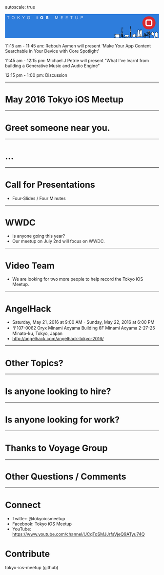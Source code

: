 autoscale: true

![inline](logo.png)

11:15 am - 11:45 am: Rebouh Aymen will present 'Make Your App Content Searchable in Your Device with Core Spotlight'

11:45 am - 12:15 pm: Michael J Petrie will present "What I've learnt from building a Generative Music and Audio Engine"

12:15 pm - 1:00 pm: Discussion

---

# May 2016 Tokyo iOS Meetup

---

# Greet someone near you.

---

# ...

---

# Call for Presentations

- Four-Slides / Four Minutes

---

# WWDC

- Is anyone going this year?
- Our meetup on July 2nd will focus on WWDC.

---

# Video Team

- We are looking for two more people to help record the Tokyo iOS Meetup.

---

# AngelHack

- Saturday, May 21, 2016 at 9:00 AM - Sunday, May 22, 2016 at 6:00 PM
- 〒107-0062 Oryx Minami Aoyama Building 6F Minami Aoyama 2-27-25 Minato-ku, Tokyo, Japan
- http://angelhack.com/angelhack-tokyo-2016/

---

# Other Topics?

---

# Is anyone looking to hire?

---

# Is anyone looking for work?

---

# Thanks to Voyage Group

---

# Other Questions / Comments

---

# Connect

- Twitter: @tokyoiosmeetup
- Facebook: Tokyo iOS Meetup
- YouTube: https://www.youtube.com/channel/UCqToSMJJrfsVjeQ9ATyu74Q

# Contribute

tokyo-ios-meetup (github)